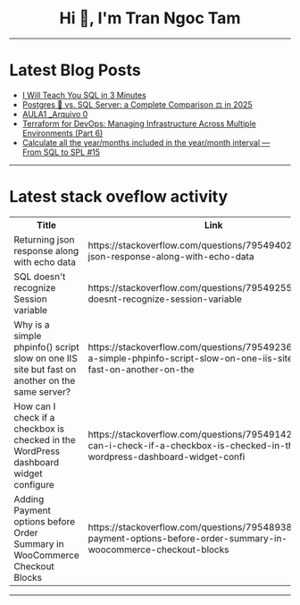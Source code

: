 <h1 align="center">Hi 👋, I'm Tran Ngoc Tam</h1>

---

# Latest Blog Posts 
<!-- BLOG-POST-LIST:START -->
- [I Will Teach You SQL in 3 Minutes](https://dev.to/dehemi_fabio/i-will-teach-you-sql-in-3-minutes-3d1d)
- [Postgres 🐘 vs. SQL Server: a Complete Comparison ⚖️ in 2025](https://dev.to/bytebase/postgres-vs-sql-server-a-complete-comparison-in-2025-3emf)
- [AULA1 _Arquivo 0](https://dev.to/naiara_santos_c09fdf6b932/aula1-arquivo-0-3c8p)
- [Terraform for DevOps: Managing Infrastructure Across Multiple Environments &lpar;Part 6&rpar;](https://dev.to/rahimbtc1994/terraform-for-devops-managing-infrastructure-across-multiple-environments-part-6-5g6o)
- [Calculate all the year/months included in the year/month interval — From SQL to SPL #15](https://dev.to/judith677/calculate-all-the-yearmonths-included-in-the-yearmonth-interval-from-sql-to-spl-15-54lg)
<!-- BLOG-POST-LIST:END -->

---

# Latest stack oveflow activity
<table>
  <tr><th>Title</th><th>Link</th></tr>
  <!-- STACKOVERFLOW:START --><tr><td>Returning json response along with echo data</td><td>https://stackoverflow.com/questions/79549402/returning-json-response-along-with-echo-data</td></tr><tr><td>SQL doesn&#39;t recognize Session variable</td><td>https://stackoverflow.com/questions/79549255/sql-doesnt-recognize-session-variable</td></tr><tr><td>Why is a simple phpinfo&lpar;&rpar; script slow on one IIS site but fast on another on the same server?</td><td>https://stackoverflow.com/questions/79549236/why-is-a-simple-phpinfo-script-slow-on-one-iis-site-but-fast-on-another-on-the</td></tr><tr><td>How can I check if a checkbox is checked in the WordPress dashboard widget configure</td><td>https://stackoverflow.com/questions/79549142/how-can-i-check-if-a-checkbox-is-checked-in-the-wordpress-dashboard-widget-confi</td></tr><tr><td>Adding Payment options before Order Summary in WooCommerce Checkout Blocks</td><td>https://stackoverflow.com/questions/79548938/adding-payment-options-before-order-summary-in-woocommerce-checkout-blocks</td></tr><!-- STACKOVERFLOW:END -->
</table>

---


